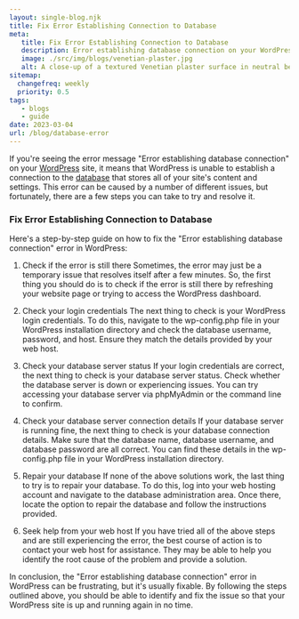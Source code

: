 ```yaml
---
layout: single-blog.njk
title: Fix Error Establishing Connection to Database
meta:
   title: Fix Error Establishing Connection to Database
   description: Error establishing database connection on your WordPress site is caused by a number of different issues.
   image: ./src/img/blogs/venetian-plaster.jpg
   alt: A close-up of a textured Venetian plaster surface in neutral beige, featuring dynamic, layered strokes that create depth and a rustic, artistic finish.
sitemap:
  changefreq: weekly
  priority: 0.5
tags:
   - blogs
   - guide
date: 2023-03-04
url: /blog/database-error
---
```


If you're seeing the error message "Error establishing database connection" on your [WordPress](/glossary/wordpress/) site, it means that WordPress is unable to establish a connection to the [database](/glossary/database/) that stores all of your site's content and settings. This error can be caused by a number of different issues, but fortunately, there are a few steps you can take to try and resolve it.

### Fix Error Establishing Connection to Database

Here's a step-by-step guide on how to fix the "Error establishing database connection" error in WordPress:

1. Check if the error is still there
   Sometimes, the error may just be a temporary issue that resolves itself after a few minutes. So, the first thing you should do is to check if the error is still there by refreshing your website page or trying to access the WordPress dashboard.

2. Check your login credentials
   The next thing to check is your WordPress login credentials. To do this, navigate to the wp-config.php file in your WordPress installation directory and check the database username, password, and host. Ensure they match the details provided by your web host.

3. Check your database server status
   If your login credentials are correct, the next thing to check is your database server status. Check whether the database server is down or experiencing issues. You can try accessing your database server via phpMyAdmin or the command line to confirm.

4. Check your database server connection details
   If your database server is running fine, the next thing to check is your database connection details. Make sure that the database name, database username, and database password are all correct. You can find these details in the wp-config.php file in your WordPress installation directory.

5. Repair your database
   If none of the above solutions work, the last thing to try is to repair your database. To do this, log into your web hosting account and navigate to the database administration area. Once there, locate the option to repair the database and follow the instructions provided.

6. Seek help from your web host
   If you have tried all of the above steps and are still experiencing the error, the best course of action is to contact your web host for assistance. They may be able to help you identify the root cause of the problem and provide a solution.

In conclusion, the "Error establishing database connection" error in WordPress can be frustrating, but it's usually fixable. By following the steps outlined above, you should be able to identify and fix the issue so that your WordPress site is up and running again in no time.
